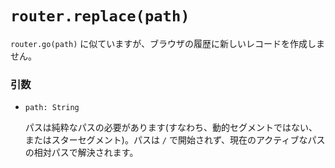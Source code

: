 # `router.replace(path)`

`router.go(path)` に似ていますが、ブラウザの履歴に新しいレコードを作成しません。

### 引数

- `path: String`

  パスは純粋なパスの必要があります(すなわち、動的セグメントではない、またはスターセグメント)。パスは `/` で開始されず、現在のアクティブなパスの相対パスで解決されます。
